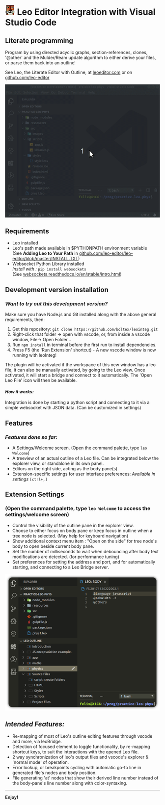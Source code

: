 # ![LeoEditor](resources/leoapp.png) Leo Editor Integration with Visual Studio Code

## Literate programming

Program by using directed acyclic graphs, section-references, clones, '@other' and the Mulder/Ream update algorithm to either derive your files, or parse them back into an outline!

See Leo, the Literate Editor with Outline, at [leoeditor.com](https://leoeditor.com/) or on [github.com/leo-editor](https://github.com/leo-editor/leo-editor)

![Screenshot](resources/animated-screenshot.gif)

## Requirements

- Leo installed
- Leo's path made available in \$PYTHONPATH environment variable\
  (See **Adding Leo to Your Path** in [github.com/leo-editor/leo-editor/blob/master/INSTALL.TXT](https://github.com/leo-editor/leo-editor/blob/master/INSTALL.TXT#L126))
- Websocket Python Library installed\
  _Install with :_ `pip install websockets`\
  (See [websockets.readthedocs.io/en/stable/intro.html](https://websockets.readthedocs.io/en/stable/intro.html))

## Development version installation

### _Want to try out this development version?_

Make sure you have Node.js and Git installed along with the above general requirements, then:

1. Get this repository: `git clone https://github.com/boltex/leointeg.git`
2. Right-click that folder -> open with vscode, or, from inside a vscode window, File-> Open Folder...
3. Run `npm install` in terminal before the first run to install dependencies.
4. Press F5 (the 'Run Extension' shortcut) - A new vscode window is now running with leoInteg!

The plugin will be activated if the workspace of this new window has a leo file, it can also be manually activated, by going to the Leo view. Once activated, it will start a bridge and connect to it automatically. The 'Open Leo File' icon will then be available.

#### _How it works:_

Integration is done by starting a python script and connecting to it via a simple websocket with JSON data. (Can be customized in settings)

## Features

### _Features done so far:_

- A Settings/Welcome screen. (Open the command palette, type `leo Welcome`)
- A treeview of an actual outline of a Leo file. Can be integrated below the explorer view, or standalone in its own panel.
- Editors on the right side, acting as the body pane(s).
- Extension-specific settings for user interface preferences: _Available in settings_ `[ctrl+,]`

## Extension Settings

### (Open the command palette, type `leo Welcome` to access the settings/welcome screen)

- Control the visibility of the outline pane in the explorer view.
- Choose to either focus on body pane or keep focus in outline when a tree node is selected. (May help for keyboard navigation)
- Show additional context menu item : "Open on the side" for tree node's body to open beside current body pane.
- Set the number of milliseconds to wait when debouncing after body text modifications are detected. (for performance tuning)
- Set preferences for setting the address and port, and for automatically starting, and connecting to a Leo Bridge server.

![Preview](resources/screenshot-explorer.png)

## _Intended Features:_

- Re-mapping of most of Leo's outline editing features through vscode and more, via leoBridge.
- Detection of focused element to toggle functionality, by re-mapping shortcut keys, to suit the interactions with the opened Leo file.
- 2 way synchronization of leo's output files and vscode's explorer & 'normal mode' of operation.
- Error lookup, or breakpoints cycling with automatic go-to line in generated file's nodes and body position.
- File generating 'at' nodes that show their derived line number instead of the body-pane's line number along with color-syntaxing.

---

**Enjoy!**
